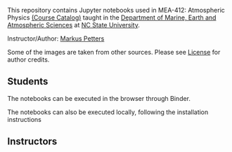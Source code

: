 This repository contains Jupyter notebooks used in MEA-412: Atmospheric Physics 
[(Course Catalog)](http://catalog.ncsu.edu/undergraduate/coursedescriptions/mea/) 
taught in the [Department of Marine, Earth and Atmospheric Sciences](https://meas.sciences.ncsu.edu/) at [NC State University](https://www.ncsu.edu/).

Instructor/Author: [Markus Petters](https://meas.sciences.ncsu.edu/people/mdpetter/)

Some of the images are taken from other sources. Please see [License](license.md) for author credits.

## Students
The notebooks can be executed in the browser through Binder.

The notebooks can also be executed locally, following the installation instructions

## Instructors

